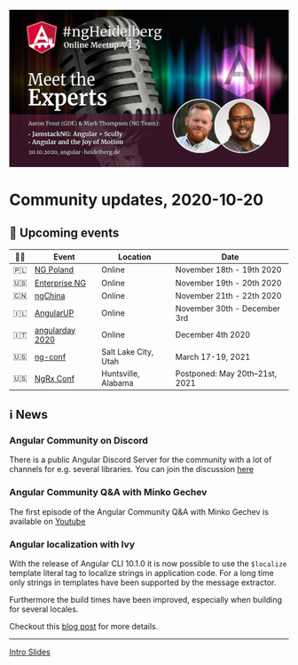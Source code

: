 ![Banner](ngHeidelbergv13.jpg)

# Community updates, 2020-10-20

## 📅 Upcoming events

| 🏳️‍🌈 | Event | Location | Date |
|------|------|-----|------|
| 🇵🇱 | [NG Poland](https://ng-poland.pl/) | Online | November 18th - 19th 2020 |
| 🇺🇸 | [Enterprise NG](https://www.ng-conf.org/) | Online | November 19th - 20th 2020 |
| 🇨🇳 | [ngChina](https://ng-china.org/) | Online | November 21th - 22th 2020 |
| 🇮🇱 | [AngularUP](https://angular-up.com/) | Online | November 30th - December 3rd |
| 🇮🇹 | [angularday 2020](https://2020.angularday.it/) | Online | December 4th 2020 |
| 🇺🇸 | [ng-conf](https://ti.to/ng-conf/2020/en) | Salt Lake City, Utah | March 17-19, 2021 |
| 🇺🇸 | [NgRx Conf](https://conf.ngrx.io/) | Huntsville, Alabama | Postponed: May 20th–21st, 2021 |

## ℹ️ News

### Angular Community on Discord

There is a public Angular Discord Server for the community with a lot of channels for e.g. several libraries. 
You can join the discussion [here](https://discord.gg/angular)

### Angular Community Q&A with Minko Gechev

The first episode of the Angular Community Q&A with Minko Gechev is available on [Youtube](https://www.youtube.com/watch?v=ax0JXFeCBIg)

### Angular localization with Ivy

With the release of Angular CLI 10.1.0 it is now possible to use the `$localize` template literal tag to localize strings in application code. For a long time only strings in templates have been supported by the message extractor.

Furthermore the build times have been improved, especially when building for several locales.

Checkout this [blog post](https://blog.angular.io/angular-localization-with-ivy-4d8becefb6aa) for more details.

----


[Intro Slides](https://docs.google.com/presentation/d/1sR4MG3DrKqoAh807iHvAuen7Mcear7DtBoxiDkR-xdg/edit?usp=sharing)
